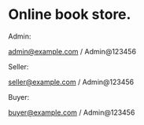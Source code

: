 # Online book store.

Admin:

admin@example.com / Admin@123456

Seller:

seller@example.com / Admin@123456

Buyer:

buyer@example.com / Admin@123456
